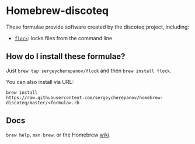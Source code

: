Homebrew-discoteq
==============

These formulae provide software created by the discoteq project, including:

* [`flock`](https://github.com/discoteq/flock): locks files from the command line


How do I install these formulae?
--------------------------------
Just `brew tap sergeycherepanov/flock` and then `brew install flock`.

You can also install via URL:


    brew install https://raw.githubusercontent.com/sergeycherepanov/homebrew-discoteq/master/<formula>.rb

Docs
----
`brew help`, `man brew`, or the Homebrew [wiki][].

[wiki]:http://wiki.github.com/Homebrew/homebrew


